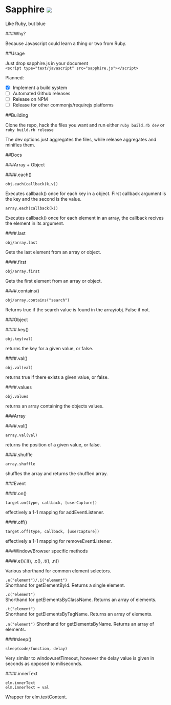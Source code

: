 Sapphire ![](http://i.imgur.com/6R9kacR.jpg)
========

Like Ruby, but blue

###Why?

Because Javascript could learn a thing or two from Ruby.

##Usage

Just drop sapphire.js in your document  
`<script type="text/javascript" src="sapphire.js"></script>`

Planned:
- [x] Implement a build system
- [ ] Automated Github releases
- [ ] Release on NPM
- [ ] Release for other commonjs/requirejs platforms

##Building

Clone the repo, hack the files you want and run either `ruby build.rb dev` or `ruby build.rb release`

The dev options just aggregates the files, while release aggregates and minifies them.

##Docs

###Array + Object

####.each()

`obj.each(callback(k,v))`  

Executes callback() once for each key in a object. First callback argument is the key and the second is the value.

`array.each(callback(k))`

Executes callback() once for each element in an array, the callback recives the element in its argument. 

####.last 

`obj/array.last`

Gets the last element from an array or object.

####.first

`obj/array.first`

Gets the first element from an array or object.

####.contains()

`obj/array.contains("search")`

Returns true if the search value is found in the array/obj. False if not.

###Object

####.key()

`obj.key(val)`

returns the key for a given value, or false.

####.val()

`obj.val(val)`

returns true if there exists a given value, or false.

####.values

`obj.values`

returns an array containing the objects values.

###Array

####.val()

`array.val(val)`

returns the position of a given value, or false.

####.shuffle

`array.shuffle`

shuffles the array and returns the shuffled array.

###Event

####.on()

`target.on(type, callback, [userCapture])`

effectively a 1-1 mapping for addEventListener.

####.off()

`target.off(type, callback, [userCapture])`

effectively a 1-1 mapping for removeEventListener.

###Window/Browser specific methods

####.e()/.i(), .c(), .t(), .n()

Various shorthand for common element selectors.

`.e("element")/.i("element")`  
Shorthand for getElementById. Returns a single element.

`.c("element")`  
Shorthand for getElementsByClassName. Returns an array of elements.

`.t("element")`  
Shorthand for getElementsByTagName. Returns an array of elements.

`.n("element")`
Shorthand for getElementsByName. Returns an array of elements.

####sleep()

`sleep(code/function, delay)`

Very similar to window.setTimeout, however the delay value is given in seconds as opposed to miliseconds.

####.innerText

`elm.innerText`  
`elm.innerText = val`

Wrapper for elm.textContent.






